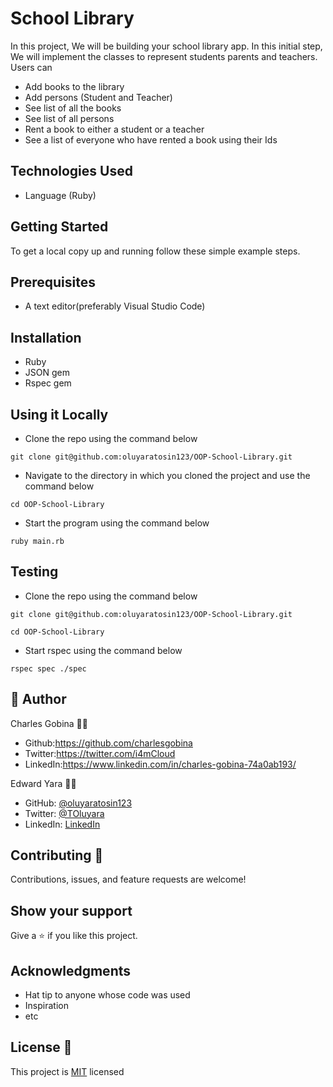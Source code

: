 # School Library
In this project, We will be building your school library app. In this initial step, We will implement the classes to represent students parents and teachers. Users can

* Add books to the library
* Add persons (Student and Teacher)
* See list of all the books
* See list of all persons
* Rent a book to either a student or a teacher
* See a list of everyone who have rented a book using their Ids

## Technologies Used

* Language (Ruby)

## Getting Started

To get a local copy up and running follow these simple example steps.

## Prerequisites
* A text editor(preferably Visual Studio Code)

## Installation
* Ruby
* JSON gem
* Rspec gem

## Using it Locally

* Clone the repo using the command below

```
git clone git@github.com:oluyaratosin123/OOP-School-Library.git
```

* Navigate to the directory in which you cloned the project and use the command below

```
cd OOP-School-Library
```

* Start the program using the command below
```
ruby main.rb
```

## Testing

* Clone the repo using the command below

```
git clone git@github.com:oluyaratosin123/OOP-School-Library.git
```

```
cd OOP-School-Library
```

* Start rspec using the command below
```
rspec spec ./spec
```

## 👤 Author 
Charles Gobina :student: 
* Github:https://github.com/charlesgobina 
* Twitter:https://twitter.com/i4mCloud
* LinkedIn:https://www.linkedin.com/in/charles-gobina-74a0ab193/

Edward Yara :student: 
- GitHub: [@oluyaratosin123](https://github.com/oluyaratosin123)
- Twitter: [@TOluyara](https://twitter.com/TOluyara)
- LinkedIn: [LinkedIn](https://www.linkedin.com/in/edward-oluyara/)

## Contributing :handshake:
Contributions, issues, and feature requests are welcome!

## Show your support
Give a 	:star: if you like this project.

## Acknowledgments
* Hat tip to anyone whose code was used
* Inspiration
* etc

## License :memo:
This project is [MIT](https://github.com/microverseinc/readme-template/blob/master/MIT.md) licensed

